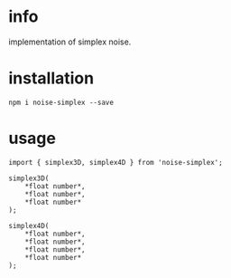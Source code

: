 # info

implementation of simplex noise.

# installation

`npm i noise-simplex --save`

# usage

```
import { simplex3D, simplex4D } from 'noise-simplex';

simplex3D(
	*float number*,
	*float number*,	
	*float number*			
);

simplex4D(
	*float number*,
	*float number*,	
	*float number*,
	*float number*			
);
```